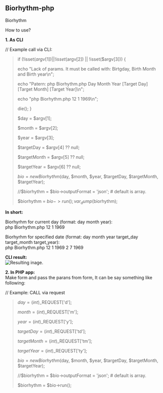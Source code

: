 ## Biorhythm-php
Biorhythm

How to use?

**1. As CLI**

// Example call via CLI:

>if (!isset($argv[1]) || !isset($argv[2]) || !isset($argv[3])) {
>
>    echo "Lack of params. It must be called with: Birtgday, Birth Month and Birth year\n";
>
>    echo "Patern: php Biorhythm.php Day Month Year [Target Day] [Target Month] [Target Year]\n";
>
>    echo "php Biorhythm.php 12 1 1969\n";
>
>    die();
>}
>
>$day = $argv[1];
>
>$month = $argv[2];
>
>$year = $argv[3];
>
>$targetDay = $argv[4] ?? null;
>
>$targetMonth = $argv[5] ?? null;
>
>$targetYear = $argv[6] ?? null;
>
>
>
>$bio = new Biorhythm($day, $month, $year, $targetDay, $targetMonth, $targetYear);
>
>//$biorhythm = $bio->outputFormat = 'json'; # default is array.
>
>$biorhythm = $bio->run();
>var_dump($biorhythm);
>

**In short:**  

Biorhyrhm for current day (format: day month year):  
php Biorhythm.php 12 1 1969 
  
Biorhyrhm for specified date (format: day month year target_day target_month target_year):  
php Biorhythm.php 12 1 1969 2 7 1969  
  
**CLI result:**  
![Resulting inage.](https://levac-online.com/biorhythm.png)  



**2. In PHP app:**  
Make form and pass the parans from form, It can be say something like following:  

// Example: CALL via request
>$day = (int)$_REQUEST['d'];
>
>$month = (int)$_REQUEST['m'];
>
>$year = (int)$_REQUEST['y'];
>
>$targetDay = (int)$_REQUEST['td'];
>
>$targetMonth = (int)$_REQUEST['tm'];
>
>$targetYear = (int)$_REQUEST['ty'];
>
>
>$bio = new Biorhythm($day, $month, $year, $targetDay, $targetMonth, $targetYear);
>
>//$biorhythm = $bio->outputFormat = 'json'; # default is array.
>
>$biorhythm = $bio->run();
>

